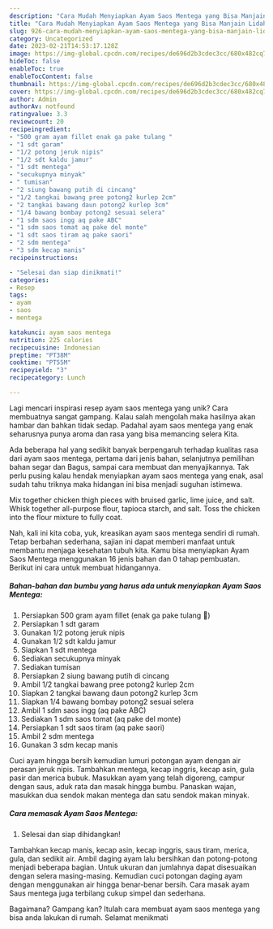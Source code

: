 ```yaml
---
description: "Cara Mudah Menyiapkan Ayam Saos Mentega yang Bisa Manjain Lidah"
title: "Cara Mudah Menyiapkan Ayam Saos Mentega yang Bisa Manjain Lidah"
slug: 926-cara-mudah-menyiapkan-ayam-saos-mentega-yang-bisa-manjain-lidah
category: Uncategorized
date: 2023-02-21T14:53:17.128Z
image: https://img-global.cpcdn.com/recipes/de696d2b3cdec3cc/680x482cq70/ayam-saos-mentega-foto-resep-utama.jpg
hideToc: false
enableToc: true
enableTocContent: false
thumbnail: https://img-global.cpcdn.com/recipes/de696d2b3cdec3cc/680x482cq70/ayam-saos-mentega-foto-resep-utama.jpg
cover: https://img-global.cpcdn.com/recipes/de696d2b3cdec3cc/680x482cq70/ayam-saos-mentega-foto-resep-utama.jpg
author: Admin
authorAv: notfound
ratingvalue: 3.3
reviewcount: 20
recipeingredient:
- "500 gram ayam fillet enak ga pake tulang "
- "1 sdt garam"
- "1/2 potong jeruk nipis"
- "1/2 sdt kaldu jamur"
- "1 sdt mentega"
- "secukupnya minyak"
- " tumisan"
- "2 siung bawang putih di cincang"
- "1/2 tangkai bawang pree potong2 kurlep 2cm"
- "2 tangkai bawang daun potong2 kurlep 3cm"
- "1/4 bawang bombay potong2 sesuai selera"
- "1 sdm saos ingg aq pake ABC"
- "1 sdm saos tomat aq pake del monte"
- "1 sdt saos tiram aq pake saori"
- "2 sdm mentega"
- "3 sdm kecap manis"
recipeinstructions:

- "Selesai dan siap dinikmati!"
categories:
- Resep
tags:
- ayam
- saos
- mentega

katakunci: ayam saos mentega 
nutrition: 225 calories
recipecuisine: Indonesian
preptime: "PT38M"
cooktime: "PT55M"
recipeyield: "3"
recipecategory: Lunch

---
```





Lagi mencari inspirasi resep ayam saos mentega yang unik? Cara membuatnya sangat gampang. Kalau salah mengolah maka hasilnya akan hambar dan bahkan tidak sedap. Padahal ayam saos mentega yang enak seharusnya punya aroma dan rasa yang bisa memancing selera Kita.





Ada beberapa hal yang sedikit banyak berpengaruh terhadap kualitas rasa dari ayam saos mentega, pertama dari jenis bahan, selanjutnya pemilihan bahan segar dan Bagus, sampai cara membuat dan menyajikannya. Tak perlu pusing kalau hendak menyiapkan ayam saos mentega yang enak,      asal sudah tahu triknya maka hidangan ini bisa menjadi suguhan istimewa.














Mix together chicken thigh pieces with bruised garlic, lime juice, and salt. Whisk together all-purpose flour, tapioca starch, and salt. Toss the chicken into the flour mixture to fully coat.






Nah, kali ini kita coba, yuk, kreasikan ayam saos mentega sendiri di rumah. Tetap berbahan sederhana, sajian ini dapat memberi manfaat untuk membantu menjaga kesehatan tubuh kita. Kamu bisa menyiapkan Ayam Saos Mentega menggunakan 16 jenis bahan dan 0 tahap pembuatan. Berikut ini cara untuk membuat hidangannya.

<!--inarticleads1-->

##### Bahan-bahan dan bumbu yang harus ada untuk menyiapkan Ayam Saos Mentega:

1. Persiapkan 500 gram ayam fillet (enak ga pake tulang 🤭)
1. Persiapkan 1 sdt garam
1. Gunakan 1/2 potong jeruk nipis
1. Gunakan 1/2 sdt kaldu jamur
1. Siapkan 1 sdt mentega
1. Sediakan secukupnya minyak
1. Sediakan  tumisan
1. Persiapkan 2 siung bawang putih di cincang
1. Ambil 1/2 tangkai bawang pree potong2 kurlep 2cm
1. Siapkan 2 tangkai bawang daun potong2 kurlep 3cm
1. Siapkan 1/4 bawang bombay potong2 sesuai selera
1. Ambil 1 sdm saos ingg (aq pake ABC)
1. Sediakan 1 sdm saos tomat (aq pake del monte)
1. Persiapkan 1 sdt saos tiram (aq pake saori)
1. Ambil 2 sdm mentega
1. Gunakan 3 sdm kecap manis


Cuci ayam hingga bersih kemudian lumuri potongan ayam dengan air perasan jeruk nipis. Tambahkan mentega, kecap inggris, kecap asin, gula pasir dan merica bubuk. Masukkan ayam yang telah digoreng, campur dengan saus, aduk rata dan masak hingga bumbu. Panaskan wajan, masukkan dua sendok makan mentega dan satu sendok makan minyak. 

<!--inarticleads2-->

##### Cara memasak Ayam Saos Mentega:


1. Selesai dan siap dihidangkan!

Tambahkan kecap manis, kecap asin, kecap inggris, saus tiram, merica, gula, dan sedikit air. Ambil daging ayam lalu bersihkan dan potong-potong menjadi beberapa bagian. Untuk ukuran dan jumlahnya dapat disesuaikan dengan selera masing-masing. Kemudian cuci potongan daging ayam dengan menggunakan air hingga benar-benar bersih. Cara masak ayam Saus mentega juga terbilang cukup simpel dan sederhana. 

Bagaimana? Gampang kan? Itulah cara membuat ayam saos mentega yang bisa anda lakukan di rumah. Selamat menikmati
